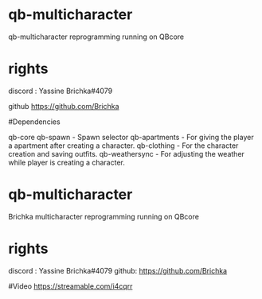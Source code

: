 # qb-multicharacter
qb-multicharacter reprogramming running on QBcore

# rights 
discord : 
Yassine Brichka#4079

github
https://github.com/Brichka 

#Dependencies

qb-core
qb-spawn - Spawn selector
qb-apartments - For giving the player a apartment after creating a character.
qb-clothing - For the character creation and saving outfits.
qb-weathersync - For adjusting the weather while player is creating a character.
# qb-multicharacter
Brichka multicharacter reprogramming running on QBcore

# rights 
discord : Yassine Brichka#4079
github: https://github.com/Brichka 

#Video
https://streamable.com/i4cqrr





